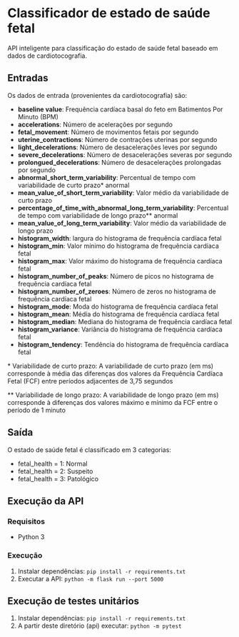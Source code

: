 # Classificador de estado de saúde fetal

API inteligente para classificação do estado de saúde fetal baseado em dados de cardiotocografia.

## Entradas

Os dados de entrada (provenientes da cardiotocografia) são:

- **baseline value**: Frequência cardíaca basal do feto em Batimentos Por Minuto (BPM)
- **accelerations**: Número de acelerações por segundo
- **fetal_movement**: Número de movimentos fetais por segundo
- **uterine_contractions**: Número de contrações uterinas por segundo
- **light_decelerations**: Número de desacelerações leves por segundo
- **severe_decelerations**: Número de desacelerações severas por segundo
- **prolongued_decelerations**: Número de desacelerações prolongadas por segundo
- **abnormal_short_term_variability**: Percentual de tempo com variabilidade de curto prazo\* anormal
- **mean_value_of_short_term_variability**: Valor médio da variabilidade de curto prazo
- **percentage_of_time_with_abnormal_long_term_variability**: Percentual de tempo com variabilidade de longo prazo\*\* anormal
- **mean_value_of_long_term_variability**: Valor médio da variabilidade de longo prazo
- **histogram_width**: largura do histograma de frequência cardíaca fetal
- **histogram_min**: Valor mínimo do histograma de frequência cardíaca fetal
- **histogram_max**: Valor máximo do histograma de frequência cardíaca fetal
- **histogram_number_of_peaks**: Número de picos no histograma de frequência cardíaca fetal
- **histogram_number_of_zeroes**: Número de zeros no histograma de frequência cardíaca fetal
- **histogram_mode**: Moda do histograma de frequência cardíaca fetal
- **histogram_mean**: Média do histograma de frequência cardíaca fetal
- **histogram_median**: Mediana do histograma de frequência cardíaca fetal
- **histogram_variance**: Variância do histograma de frequência cardíaca fetal
- **histogram_tendency**: Tendência do histograma de frequência cardíaca fetal

\* Variabilidade de curto prazo: A variabilidade de curto prazo (em ms) corresponde à média das diferenças dos valores da Frequência Cardíaca Fetal (FCF) entre períodos adjacentes de 3,75 segundos

\*\* Variabilidade de longo prazo: A variabilidade de longo prazo (em ms) corresponde à diferenças dos valores máximo e mínimo da FCF entre o período de 1 minuto

## Saída

O estado de saúde fetal é classificado em 3 categorias:

- fetal_health = 1: Normal
- fetal_health = 2: Suspeito
- fetal_health = 3: Patológico

## Execução da API

### Requisitos

- Python 3

### Execução

1. Instalar dependências: `pip install -r requirements.txt`
2. Executar a API: `python -m flask run --port 5000`

## Execução de testes unitários

1. Instalar dependências: `pip install -r requirements.txt`
2. A partir deste diretório (api) executar: `python -m pytest`
